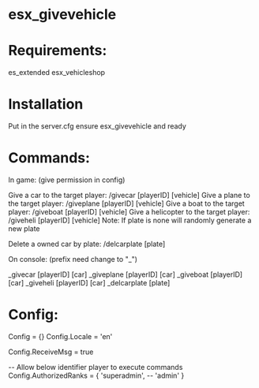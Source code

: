 # esx_givevehicle

# Requirements:
es_extended
esx_vehicleshop

# Installation
Put in the server.cfg 
ensure esx_givevehicle and ready

# Commands:
In game: (give permission in config)

Give a car to the target player: /givecar [playerID] [vehicle] <plate>
Give a plane to the target player: /giveplane [playerID] [vehicle] <plate>
Give a boat to the target player: /giveboat [playerID] [vehicle] <plate>
Give a helicopter to the target player: /giveheli [playerID] [vehicle] <plate>
Note: If plate is none will randomly generate a new plate

Delete a owned car by plate: /delcarplate [plate]

On console: (prefix need change to "_")

_givecar [playerID] [car] <plate>
_giveplane [playerID] [car] <plate>
_giveboat [playerID] [car] <plate>
_giveheli [playerID] [car] <plate>
_delcarplate [plate]

# Config:

Config = {}
Config.Locale = 'en'

Config.ReceiveMsg = true

-- Allow below identifier player to execute commands
Config.AuthorizedRanks = {
  'superadmin',
--  'admin'
}
